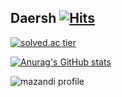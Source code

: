 Daersh [![Hits](https://hits.seeyoufarm.com/api/count/incr/badge.svg?url=https%3A%2F%2Fgithub.com%2Fdaersh&count_bg=%2379C83D&title_bg=%23555555&icon=&icon_color=%23E7E7E7&title=hits&edge_flat=false)](https://hits.seeyoufarm.com)
--
[![solved.ac tier](http://mazassumnida.wtf/api/generate_badge?boj=daersh)](https://solved.ac/daersh)

[![Anurag's GitHub stats](https://github-readme-stats.vercel.app/api?username=daersh)](https://github.com/daersh/github-readme-stats)

![mazandi profile](http://mazandi.herokuapp.com/api?handle=daersh&theme=warm)
